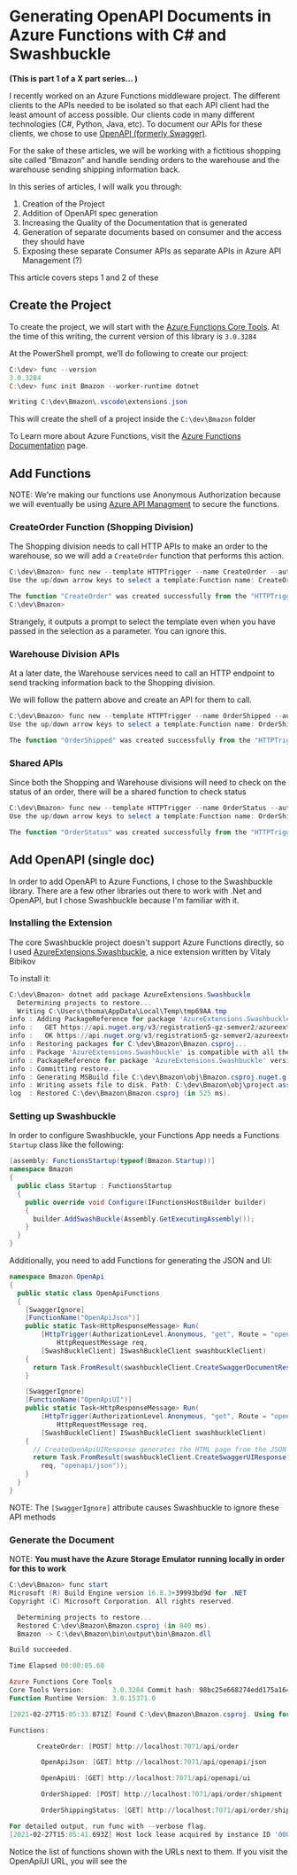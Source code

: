 ﻿# Generating OpenAPI Documents in Azure Functions with C# and Swashbuckle

**(This is part 1 of a X part series... )**

I recently worked on an Azure Functions middleware project. The different clients to the APIs needed to be isolated so that each API client had the least amount of access possible. Our clients code in many different technologies (C#, Python, Java, etc). To document our APIs for these clients, we chose to use [OpenAPI (formerly Swagger)](https://swagger.io).

For the sake of these articles, we will be working with a fictitious shopping site called “Bmazon” and handle sending orders to the warehouse and the warehouse sending shipping information back.

In this series of articles, I will walk you through:

1.  Creation of the Project
1.  Addition of OpenAPI spec generation
1.  Increasing the Quality of the Documentation that is generated
1.  Generation of separate documents based on consumer and the access they should have
1.  Exposing these separate Consumer APIs as separate APIs in Azure API Management (?)

This article covers steps 1 and 2 of these

## Create the Project

To create the project, we will start with the [Azure Functions Core Tools](https://docs.microsoft.com/en-us/azure/azure-functions/functions-run-local). At the time of this writing, the current version of this library is `3.0.3284`

At the PowerShell prompt, we’ll do following to create our project:

```powershell
C:\dev> func --version
3.0.3284
C:\dev> func init Bmazon --worker-runtime dotnet

Writing C:\dev\Bmazon\.vscode\extensions.json
```

This will create the shell of a project inside the `C:\dev\Bmazon` folder

To Learn more about Azure Functions, visit the [Azure Functions Documentation](https://docs.microsoft.com/en-us/azure/azure-functions/) page.

## Add Functions

NOTE: We're making our functions use Anonymous Authorization because we will eventually be using [Azure API Managment](https://azure.microsoft.com/en-us/services/api-management/) to secure the functions.

### CreateOrder Function (Shopping Division)

The Shopping division needs to call HTTP APIs to make an order to the warehouse, so we will add a `CreateOrder` function that performs this action.

```powershell
C:\dev\Bmazon> func new --template HTTPTrigger --name CreateOrder --authlevel Anonymous
Use the up/down arrow keys to select a template:Function name: CreateOrder

The function "CreateOrder" was created successfully from the "HTTPTrigger" template.
C:\dev\Bmazon>
```

Strangely, it outputs a prompt to select the template even when you have passed in the selection as a parameter. You can ignore this.

### Warehouse Division APIs

At a later date, the Warehouse services need to call an HTTP endpoint to send tracking information back to the Shopping division.

We will follow the pattern above and create an API for them to call.

```powershell
C:\dev\Bmazon> func new --template HTTPTrigger --name OrderShipped --authlevel Anonymous
Use the up/down arrow keys to select a template:Function name: OrderShipped

The function "OrderShipped" was created successfully from the "HTTPTrigger" template.
```

### Shared APIs

Since both the Shopping and Warehouse divisions will need to check on the status of an order, there will be a shared function to check status

```powershell
C:\dev\Bmazon> func new --template HTTPTrigger --name OrderStatus --authlevel Anonymous
Use the up/down arrow keys to select a template:Function name: OrderShipped

The function "OrderStatus" was created successfully from the "HTTPTrigger" template.
```

## Add OpenAPI (single doc)

In order to add OpenAPI to Azure Functions, I chose to the Swashbuckle library. There are a few other libraries out there to work with .Net and OpenAPI, but I chose Swashbuckle because I'm familiar with it.

### Installing the Extension

The core Swashbuckle project doesn't support Azure Functions directly, so I used [AzureExtensions.Swashbuckle](https://github.com/vitalybibikov/AzureExtensions.Swashbuckle), a nice extension written by Vitaly Bibikov

To install it:

```powershell
C:\dev\Bmazon> dotnet add package AzureExtensions.Swashbuckle
  Determining projects to restore...
  Writing C:\Users\thoma\AppData\Local\Temp\tmp69AA.tmp
info : Adding PackageReference for package 'AzureExtensions.Swashbuckle' into project 'C:\dev\Bmazon\Bmazon.csproj'.
info :   GET https://api.nuget.org/v3/registration5-gz-semver2/azureextensions.swashbuckle/index.json
info :   OK https://api.nuget.org/v3/registration5-gz-semver2/azureextensions.swashbuckle/index.json 140ms
info : Restoring packages for C:\dev\Bmazon\Bmazon.csproj...
info : Package 'AzureExtensions.Swashbuckle' is compatible with all the specified frameworks in project 'C:\dev\Bmazon\Bmazon.csproj'.
info : PackageReference for package 'AzureExtensions.Swashbuckle' version '3.2.2' added to file 'C:\dev\Bmazon\Bmazon.csproj'.
info : Committing restore...
info : Generating MSBuild file C:\dev\Bmazon\obj\Bmazon.csproj.nuget.g.props.
info : Writing assets file to disk. Path: C:\dev\Bmazon\obj\project.assets.json
log  : Restored C:\dev\Bmazon\Bmazon.csproj (in 525 ms).
```

### Setting up Swashbuckle

In order to configure Swashbuckle, your Functions App needs a Functions `Startup` class like the following:

```csharp
[assembly: FunctionsStartup(typeof(Bmazon.Startup))]
namespace Bmazon
{
  public class Startup : FunctionsStartup
  {
    public override void Configure(IFunctionsHostBuilder builder)
    {
      builder.AddSwashBuckle(Assembly.GetExecutingAssembly());
    }
  }
}
```

Additionally, you need to add Functions for generating the JSON and UI:

```csharp
namespace Bmazon.OpenApi
{
  public static class OpenApiFunctions
  {
    [SwaggerIgnore]
    [FunctionName("OpenApiJson")]
    public static Task<HttpResponseMessage> Run(
        [HttpTrigger(AuthorizationLevel.Anonymous, "get", Route = "openapi/json")]
            HttpRequestMessage req,
        [SwashBuckleClient] ISwashBuckleClient swashbuckleClient)
    {
      return Task.FromResult(swashbuckleClient.CreateSwaggerDocumentResponse(req));
    }

    [SwaggerIgnore]
    [FunctionName("OpenApiUI")]
    public static Task<HttpResponseMessage> Run(
        [HttpTrigger(AuthorizationLevel.Anonymous, "get", Route = "openapi/ui")]
            HttpRequestMessage req,
        [SwashBuckleClient] ISwashBuckleClient swashbuckleClient)
    {
      // CreateOpenApiUIResponse generates the HTML page from the JSON results
      return Task.FromResult(swashbuckleClient.CreateSwaggerUIResponse(
        req, "openapi/json"));
    }
  }
}
```

NOTE: The `[SwaggerIgnore]` attribute causes Swashbuckle to ignore these API methods

### Generate the Document

NOTE: **You must have the Azure Storage Emulator running locally in order for this to work**

```powershell
C:\dev\Bmazon> func start
Microsoft (R) Build Engine version 16.8.3+39993bd9d for .NET
Copyright (C) Microsoft Corporation. All rights reserved.

  Determining projects to restore...
  Restored C:\dev\Bmazon\Bmazon.csproj (in 840 ms).
  Bmazon -> C:\dev\Bmazon\bin\output\bin\Bmazon.dll

Build succeeded.

Time Elapsed 00:00:05.60

Azure Functions Core Tools
Core Tools Version:       3.0.3284 Commit hash: 98bc25e668274edd175a1647fe5a9bc4ffb6887d
Function Runtime Version: 3.0.15371.0

[2021-02-27T15:05:33.871Z] Found C:\dev\Bmazon\Bmazon.csproj. Using for user secrets file configuration.

Functions:

       CreateOrder: [POST] http://localhost:7071/api/order

        OpenApiJson: [GET] http://localhost:7071/api/openapi/json

        OpenApiUi: [GET] http://localhost:7071/api/openapi/ui

        OrderShipped: [POST] http://localhost:7071/api/order/shipment

        OrderShippingStatus: [GET] http://localhost:7071/api/order/shipment/{id}

For detailed output, run func with --verbose flag.
[2021-02-27T15:05:41.693Z] Host lock lease acquired by instance ID '000000000000000000000000016514FF'.
```

Notice the list of functions shown with the URLs next to them. If you visit the OpenApiUI URL, you will see the
